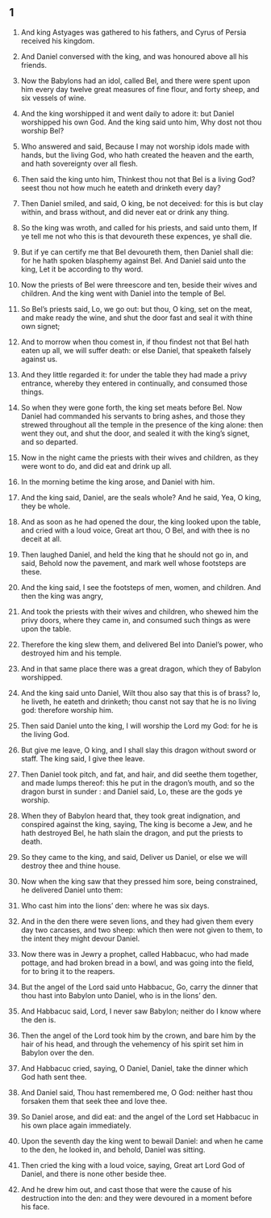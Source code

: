 # 

##  1

1. And king Astyages was gathered to his fathers, and Cyrus of Persia received his kingdom.

2. And Daniel conversed with the king, and was honoured above all his friends.

3. Now the Babylons had an idol, called Bel, and there were spent upon him every day twelve great measures of fine flour, and forty sheep, and six vessels of wine.

4. And the king worshipped it and went daily to adore it: but Daniel worshipped his own God. And the king said unto him, Why dost not thou worship Bel?

5. Who answered and said, Because I may not worship idols made with hands, but the living God, who hath created the heaven and the earth, and hath sovereignty over all flesh.

6. Then said the king unto him, Thinkest thou not that Bel is a living God? seest thou not how much he eateth and drinketh every day?

7. Then Daniel smiled, and said, O king, be not deceived: for this is but clay within, and brass without, and did never eat or drink any thing.

8. So the king was wroth, and called for his priests, and said unto them, If ye tell me not who this is that devoureth these expences, ye shall die.

9. But if ye can certify me that Bel devoureth them, then Daniel shall die: for he hath spoken blasphemy against Bel. And Daniel said unto the king, Let it be according to thy word.

10. Now the priests of Bel were threescore and ten, beside their wives and children. And the king went with Daniel into the temple of Bel.

11. So Bel’s priests said, Lo, we go out: but thou, O king, set on the meat, and make ready the wine, and shut the door fast and seal it with thine own signet;

12. And to morrow when thou comest in, if thou findest not that Bel hath eaten up all, we will suffer death: or else Daniel, that speaketh falsely against us.

13. And they little regarded it: for under the table they had made a privy entrance, whereby they entered in continually, and consumed those things.

14. So when they were gone forth, the king set meats before Bel. Now Daniel had commanded his servants to bring ashes, and those they strewed throughout all the temple in the presence of the king alone: then went they out, and shut the door, and sealed it with the king’s signet, and so departed.

15. Now in the night came the priests with their wives and children, as they were wont to do, and did eat and drink up all.

16. In the morning betime the king arose, and Daniel with him.

17. And the king said, Daniel, are the seals whole? And he said, Yea, O king, they be whole.

18. And as soon as he had opened the dour, the king looked upon the table, and cried with a loud voice, Great art thou, O Bel, and with thee is no deceit at all.

19. Then laughed Daniel, and held the king that he should not go in, and said, Behold now the pavement, and mark well whose footsteps are these.

20. And the king said, I see the footsteps of men, women, and children. And then the king was angry,

21. And took the priests with their wives and children, who shewed him the privy doors, where they came in, and consumed such things as were upon the table.

22. Therefore the king slew them, and delivered Bel into Daniel’s power, who destroyed him and his temple.

23. And in that same place there was a great dragon, which they of Babylon worshipped.

24. And the king said unto Daniel, Wilt thou also say that this is of brass? lo, he liveth, he eateth and drinketh; thou canst not say that he is no living god: therefore worship him.

25. Then said Daniel unto the king, I will worship the Lord my God: for he is the living God.

26. But give me leave, O king, and I shall slay this dragon without sword or staff. The king said, I give thee leave.

27. Then Daniel took pitch, and fat, and hair, and did seethe them together, and made lumps thereof: this he put in the dragon’s mouth, and so the dragon burst in sunder : and Daniel said, Lo, these are the gods ye worship.

28. When they of Babylon heard that, they took great indignation, and conspired against the king, saying, The king is become a Jew, and he hath destroyed Bel, he hath slain the dragon, and put the priests to death.

29. So they came to the king, and said, Deliver us Daniel, or else we will destroy thee and thine house.

30. Now when the king saw that they pressed him sore, being constrained, he delivered Daniel unto them:

31. Who cast him into the lions’ den: where he was six days.

32. And in the den there were seven lions, and they had given them every day two carcases, and two sheep: which then were not given to them, to the intent they might devour Daniel.

33. Now there was in Jewry a prophet, called Habbacuc, who had made pottage, and had broken bread in a bowl, and was going into the field, for to bring it to the reapers.

34. But the angel of the Lord said unto Habbacuc, Go, carry the dinner that thou hast into Babylon unto Daniel, who is in the lions’ den.

35. And Habbacuc said, Lord, I never saw Babylon; neither do I know where the den is.

36. Then the angel of the Lord took him by the crown, and bare him by the hair of his head, and through the vehemency of his spirit set him in Babylon over the den.

37. And Habbacuc cried, saying, O Daniel, Daniel, take the dinner which God hath sent thee.

38. And Daniel said, Thou hast remembered me, O God: neither hast thou forsaken them that seek thee and love thee.

39. So Daniel arose, and did eat: and the angel of the Lord set Habbacuc in his own place again immediately.

40. Upon the seventh day the king went to bewail Daniel: and when he came to the den, he looked in, and behold, Daniel was sitting.

41. Then cried the king with a loud voice, saying, Great art Lord God of Daniel, and there is none other beside thee.

42. And he drew him out, and cast those that were the cause of his destruction into the den: and they were devoured in a moment before his face.  